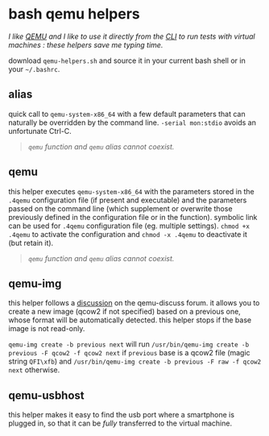 # bash qemu helpers

_I like [QEMU](https://www.qemu.org/) and I like to use it directly from the [CLI](https://qemu.readthedocs.io/) to run tests with virtual machines : these helpers save me typing time._

download `qemu-helpers.sh` and source it in your current bash shell or in your `~/.bashrc`.



## alias

quick call to `qemu-system-x86_64` with a few default parameters that can naturally be overridden by the command line.
`-serial mon:stdio` avoids an unfortunate Ctrl-C.

> _`qemu` function and `qemu` alias cannot coexist._



## qemu

this helper executes `qemu-system-x86_64` with the parameters stored in the `.4qemu` configuration file (if present and executable) and the parameters passed on the command line (which supplement or overwrite those previously defined in the configuration file or in the function).
symbolic link can be used for `.4qemu` configuration file (eg. multiple settings).
`chmod +x .4qemu` to activate the configuration and `chmod -x .4qemu` to deactivate it (but retain it).

> _`qemu` function and `qemu` alias cannot coexist._



## qemu-img

this helper follows a [discussion](https://mail.gnu.org./archive/html/qemu-discuss/2024-04/msg00017.html) on the qemu-discuss forum.
it allows you to create a new image (qcow2 if not specified) based on a previous one, whose format will be automatically detected.
this helper stops if the base image is not read-only.

`qemu-img create -b previous next` will run `/usr/bin/qemu-img create -b previous -F qcow2 -f qcow2 next` if `previous` base is a qcow2 file (magic string `QFI\xfb`) and `/usr/bin/qemu-img create -b previous -F raw -f qcow2 next` otherwise.



## qemu-usbhost

this helper makes it easy to find the usb port where a smartphone is plugged in, so that it can be _fully_ transferred to the virtual machine.

